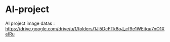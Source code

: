 # AI-project
AI project
image datas : https://drive.google.com/drive/u/1/folders/1Jl5DcFTk8oJ_cf9e1WEitqu7nO1XeIRu
